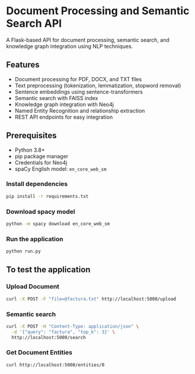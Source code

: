 # Document Processing and Semantic Search API

A Flask-based API for document processing, semantic search, and knowledge graph integration using NLP techniques.

## Features

- Document processing for PDF, DOCX, and TXT files
- Text preprocessing (tokenization, lemmatization, stopword removal)
- Sentence embeddings using sentence-transformers
- Semantic search with FAISS index
- Knowledge graph integration with Neo4j
- Named Entity Recognition and relationship extraction
- REST API endpoints for easy integration

## Prerequisites

- Python 3.8+
- pip package manager
- Credentials for Neo4j
- spaCy English model: `en_core_web_sm`

### Install dependencies

```bash
pip install -r requirements.txt
```

### Download spacy model

```bash
python -m spacy download en_core_web_sm
```

### Run the application

```bash
python run.py
```

## To test the application

### Upload Document


```bash
curl -X POST -F "file=@factura.txt" http://localhost:5000/upload
```

### Semantic search


```bash
curl -X POST -H "Content-Type: application/json" \
  -d '{"query": "factura", "top_k": 3}' \
  http://localhost:5000/search
```

### Get Document Entities



```bash
curl http://localhost:5000/entities/0
```

